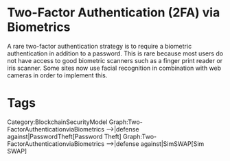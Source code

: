 # Two-Factor Authentication (2FA) via Biometrics

A rare two-factor authentication strategy is to require a biometric authentication in addition to a password. This is rare because most users do not have access to good biometric scanners such as a finger print reader or iris scanner. Some sites now use facial recognition in combination with web cameras in order to implement this.


# Tags

Category:BlockchainSecurityModel
Graph:Two-FactorAuthenticationviaBiometrics -->|defense against|PasswordTheft[Password Theft]
Graph:Two-FactorAuthenticationviaBiometrics -->|defense against|SimSWAP[Sim SWAP]
